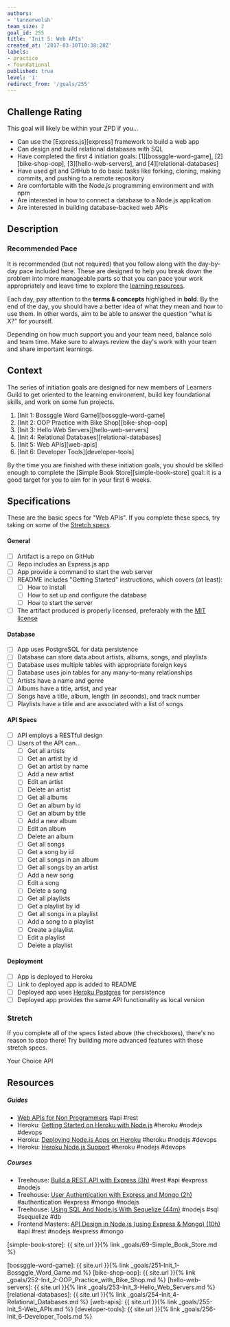 ```yaml
---
authors:
- 'tannerwelsh'
team_size: 2
goal_id: 255
title: 'Init 5: Web APIs'
created_at: '2017-03-30T10:38:28Z'
labels:
- practice
- foundational
published: true
level: '1'
redirect_from: '/goals/255'
---
```


## Challenge Rating

This goal will likely be within your ZPD if you...

- Can use the [Express.js][express] framework to build a web app
- Can design and build relational databases with SQL
- Have completed the first 4 initiation goals: [1][bossggle-word-game], [2][bike-shop-oop], [3][hello-web-servers], and [4][relational-databases]
- Have used git and GitHub to do basic tasks like forking, cloning, making commits, and pushing to a remote repository
- Are comfortable with the Node.js programming environment and with npm
- Are interested in how to connect a database to a Node.js application
- Are interested in building database-backed web APIs

## Description


### Recommended Pace

It is recommended (but not required) that you follow along with the day-by-day pace included here. These are designed to help you break down the problem into more manageable parts so that you can pace your work appropriately and leave time to explore the [learning resources](#resources).

Each day, pay attention to the **terms & concepts** highlighed in **bold**. By the end of the day, you should have a better idea of what they mean and how to use them. In other words, aim to be able to answer the question "what is X?" for yourself.

Depending on how much support you and your team need, balance solo and team time. Make sure to always review the day's work with your team and share important learnings.


## Context

The series of initiation goals are designed for new members of Learners Guild to get oriented to the learning environment, build key foundational skills, and work on some fun projects.

1. [Init 1: Bossggle Word Game][bossggle-word-game]
1. [Init 2: OOP Practice with Bike Shop][bike-shop-oop]
1. [Init 3: Hello Web Servers][hello-web-servers]
1. [Init 4: Relational Databases][relational-databases]
1. [Init 5: Web APIs][web-apis]
1. [Init 6: Developer Tools][developer-tools]

By the time you are finished with these initiation goals, you should be skilled enough to complete the [Simple Book Store][simple-book-store] goal: it is a good target for you to aim for in your first 6 weeks.


## Specifications

These are the basic specs for "Web APIs". If you complete these specs, try taking on some of the [Stretch specs](#stretch).

#### General

- [ ] Artifact is a repo on GitHub
- [ ] Repo includes an Express.js app
- [ ] App provide a command to start the web server
- [ ] README includes "Getting Started" instructions, which covers (at least):
  - [ ] How to install
  - [ ] How to set up and configure the database
  - [ ] How to start the server
- [ ] The artifact produced is properly licensed, preferably with the [MIT license][mit-license]

#### Database

- [ ] App uses PostgreSQL for data persistence
- [ ] Database can store data about artists, albums, songs, and playlists
- [ ] Database uses multiple tables with appropriate foreign keys
- [ ] Database uses join tables for any many-to-many relationships
- [ ] Artists have a name and genre
- [ ] Albums have a title, artist, and year
- [ ] Songs have a title, album, length (in seconds), and track number
- [ ] Playlists have a title and are associated with a list of songs

#### API Specs

- [ ] API employs a RESTful design
- [ ] Users of the API can...
  - [ ] Get all artists
  - [ ] Get an artist by id
  - [ ] Get an artist by name
  - [ ] Add a new artist
  - [ ] Edit an artist
  - [ ] Delete an artist
  - [ ] Get all albums
  - [ ] Get an album by id
  - [ ] Get an album by title
  - [ ] Add a new album
  - [ ] Edit an album
  - [ ] Delete an album
  - [ ] Get all songs
  - [ ] Get a song by id
  - [ ] Get all songs in an album
  - [ ] Get all songs by an artist
  - [ ] Add a new song
  - [ ] Edit a song
  - [ ] Delete a song
  - [ ] Get all playlists
  - [ ] Get a playlist by id
  - [ ] Get all songs in a playlist
  - [ ] Add a song to a playlist
  - [ ] Create a playlist
  - [ ] Edit a playlist
  - [ ] Delete a playlist

#### Deployment

- [ ] App is deployed to Heroku
- [ ] Link to deployed app is added to README
- [ ] Deployed app uses [Heroku Postgres](https://www.heroku.com/postgres) for persistence
- [ ] Deployed app provides the same API functionality as local version

### Stretch

If you complete all of the specs listed above (the checkboxes), there's no reason to stop there! Try building more advanced features with these stretch specs.

Your Choice API



## Resources

##### Guides

- [Web APIs for Non Programmers](https://schoolofdata.org/2013/11/18/web-apis-for-non-programmers/) #api #rest
- Heroku: [Getting Started on Heroku with Node.js](https://devcenter.heroku.com/articles/getting-started-with-nodejs) #heroku #nodejs #devops
- Heroku: [Deploying Node.js Apps on Heroku](https://devcenter.heroku.com/articles/deploying-nodejs) #heroku #nodejs #devops
- Heroku: [Heroku Node.js Support](https://devcenter.heroku.com/articles/nodejs-support) #heroku #nodejs #devops

##### Courses

- Treehouse: [Build a REST API with Express (3h)](https://teamtreehouse.com/library/build-a-rest-api-with-express) #rest #api #express #nodejs
- Treehouse: [User Authentication with Express and Mongo (2h)](https://teamtreehouse.com/library/user-authentication-with-express-and-mongo) #authentication #express #mongo #nodejs
- Treehouse: [Using SQL And Node.js With Sequelize (44m)](https://teamtreehouse.com/library/using-sql-and-nodejs-with-sequelize) #nodejs #sql #sequelize #db
- Frontend Masters: [API Design in Node.js (using Express & Mongo) (10h)](https://frontendmasters.com/courses/api-design-nodejs/) #api #rest #nodejs #express #mongo

[simple-book-store]: {{ site.url }}{% link _goals/69-Simple_Book_Store.md %}

[bossggle-word-game]: {{ site.url }}{% link _goals/251-Init_1-Bossggle_Word_Game.md %}
[bike-shop-oop]: {{ site.url }}{% link _goals/252-Init_2-OOP_Practice_with_Bike_Shop.md %}
[hello-web-servers]: {{ site.url }}{% link _goals/253-Init_3-Hello_Web_Servers.md %}
[relational-databases]: {{ site.url }}{% link _goals/254-Init_4-Relational_Databases.md %}
[web-apis]: {{ site.url }}{% link _goals/255-Init_5-Web_APIs.md %}
[developer-tools]: {{ site.url }}{% link _goals/256-Init_6-Developer_Tools.md %}

[mit-license]: https://opensource.org/licenses/MIT
